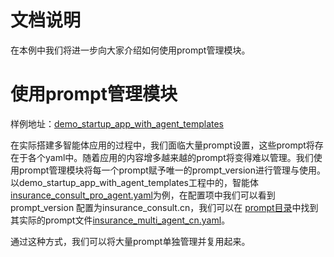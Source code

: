 # 文档说明
在本例中我们将进一步向大家介绍如何使用prompt管理模块。

# 使用prompt管理模块
样例地址：[demo_startup_app_with_agent_templates](../../../../examples/startup_app/demo_startup_app_with_agent_templates)

在实际搭建多智能体应用的过程中，我们面临大量prompt设置，这些prompt将存在于各个yaml中。随着应用的内容增多越来越的prompt将变得难以管理。我们使用prompt管理模块将每一个prompt赋予唯一的prompt_version进行管理与使用。
以demo_startup_app_with_agent_templates工程中的，智能体[insurance_consult_pro_agent.yaml](../../../../examples/startup_app/demo_startup_app_with_agent_templates/intelligence/agentic/agent/agent_instance/insurance_consult_pro_agent.yaml)为例，在配置项中我们可以看到 prompt_version 配置为insurance_consult.cn，我们可以在 [prompt目录](../../../../examples/startup_app/demo_startup_app_with_agent_templates/intelligence/agentic/prompt)中找到其实际的prompt文件[insurance_multi_agent_cn.yaml](../../../../examples/startup_app/demo_startup_app_with_agent_templates/intelligence/agentic/prompt/insurance_multi_agent_cn.yaml)。

通过这种方式，我们可以将大量prompt单独管理并复用起来。